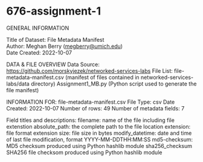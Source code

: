 # 676-assignment-1

GENERAL INFORMATION

Title of Dataset: File Metadata Manifest   
Author: Meghan Berry (megberry@umich.edu)   
Date Created: 2022-10-07

DATA & FILE OVERVIEW
Data Source: https://github.com/morskyjezek/networked-services-labs
File List: 
file-metadata-manifest.csv (manifest of files contained in networked-services-labs/data directory)
Assignment1_MB.py (Python script used to generate the file manifest)

INFORMATION FOR: file-metadata-manifest.csv
File Type: csv
Date Created: 2022-10-07
Number of rows: 49
Number of metadata fields: 7

Field titles and descriptions:
filename: name of the file including file extenstion
absolute_path: the complete path to the file location
extension: file format extension
size: file size in bytes
modify_datetime: date and time of last file modification, format YYYY-MM-DDTHH:MM:SS
md5-checksum: MD5 checksum produced using Python hashlib module
sha256_checksum SHA256 file checksom produced using Python hashlib module
